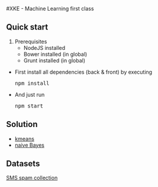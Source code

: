 #XKE - Machine Learning first class

## Quick start

 1. Prerequisites
    * NodeJS installed
    * Bower installed (in global)
    * Grunt installed (in global)

 * First install all dependencies (back & front) by executing <pre>npm install</pre>
 * And just run <pre>npm start</pre>

## Solution
* [kmeans](http://localhost:3000/#src=var%20X%3D0%2C%20Y%3D1%3B%0A%0Afunction%20kmeans(points%2C%20numClusters)%20%7B%0A%20%20%20%20var%20_centroids%20%3D%20pickStartingCentroids(numClusters%2C%20points)%3B%0A%0A%20%20%20%20var%20maxIter%20%3D%201000%3B%0A%0A%20%20%20%20while%20(maxIter--)%20%7B%0A%20%20%20%20%20%20%20%20var%20partitioned%20%3D%20partitionUsingTheDistance(_centroids%2C%20points)%3B%0A%20%20%20%20%20%20%20%20_centroids%20%3D%20updateCentroids(partitioned)%3B%0A%20%20%20%20%7D%0A%0A%20%20%20%20return%20%7B%0A%20%20%20%20%20%20%20%20centroids%3A%20_centroids%2C%0A%20%20%20%20%20%20%20%20partition%3A%20partitionUsingTheDistance(_centroids%2C%20points)%0A%20%20%20%20%7D%3B%0A%7D%0Afunction%20pickStartingCentroids(n%2C%20points)%20%7B%20%20%20%20%0A%20%20%20%20return%20_(points)%0A%20%20%20%20%20%20%20%20.shuffle()%0A%20%20%20%20%20%20%20%20.first(n)%0A%20%20%20%20%20%20%20%20.valueOf()%3B%20%0A%7D%0A%0Afunction%20partitionUsingTheDistance%20(centroids%2C%20points)%20%7B%0A%20%20%20%20var%20partition%20%3D%20%7B%7D%3B%0A%20%20%20%20for%20(var%20i%20%3D%200%3B%20i%20%3C%20centroids.length%3B%20i%2B%2B)%20%7B%0A%20%20%20%20%20%20%20%20partition%5Bi%5D%20%3D%20%5B%5D%3B%0A%20%20%20%20%7D%0A%0A%20%20%20%20points.forEach(function%20(point)%20%7B%0A%20%20%20%20%20%20%20%20var%20closestCentroid%20%3D%20findClosestCentroid(centroids%2C%20point)%3B%0A%20%20%20%20%20%20%20%20partition%5BclosestCentroid%5D.push(point.slice(0))%3B%0A%20%20%20%20%7D)%3B%0A%20%20%20%20return%20partition%3B%20%0A%7D%0A%0Afunction%20findClosestCentroid(centroids%2C%20p)%20%7B%0A%20%20%20%20if%20(!centroids)%20%7B%0A%20%20%20%20%20%20%20%20return%20undefined%3B%0A%20%20%20%20%7D%0A%0A%20%20%20%20var%20closest%20%3D%200%2C%0A%20%20%20%20%20%20%20%20d%20%3D%20distance(centroids%5Bclosest%5D%2C%20p)%3B%0A%0A%20%20%20%20for%20(var%20i%20%3D%201%3B%20i%20%3C%20centroids.length%3B%20i%2B%2B)%20%7B%0A%20%20%20%20%20%20%20%20var%20dist2centroid%20%3D%20distance(centroids%5Bi%5D%2C%20p)%3B%0A%20%20%20%20%20%20%20%20if%20(dist2centroid%20%3C%20d)%20%7B%0A%20%20%20%20%20%20%20%20%20%20%20%20closest%20%3D%20i%3B%0A%20%20%20%20%20%20%20%20%20%20%20%20d%20%3D%20dist2centroid%3B%20%20%0A%20%20%20%20%20%20%20%20%7D%0A%20%20%20%20%7D%0A%0A%20%20%20%20return%20closest%3B%0A%7D%0A%0Afunction%20updateCentroids(partitioned)%20%7B%0A%20%20%20%20var%20res%20%3D%20_.map(partitioned%2C%20determineNewCentroid)%3B%0A%20%20%20%20return%20res%3B%0A%7D%0A%0Afunction%20determineNewCentroid(points)%20%7B%0A%20%20%20%20var%20p%20%3D%20points%5B0%5D%3B%0A%0A%20%20%20%20for%20(var%20i%20%3D%201%3B%20i%20%3C%20points.length%3B%20i%2B%2B)%20%7B%0A%20%20%20%20%20%20%20%20p%5BX%5D%20%2B%3D%20points%5Bi%5D%5BX%5D%3B%0A%20%20%20%20%20%20%20%20p%5BY%5D%20%2B%3D%20points%5Bi%5D%5BY%5D%3B%0A%20%20%20%20%7D%0A%0A%20%20%20%20return%20%5B%0A%20%20%20%20%20%20%20%20p%5BX%5D%20%2F%20points.length%2C%0A%20%20%20%20%20%20%20%20p%5BY%5D%20%2F%20points.length%0A%20%20%20%20%5D%3B%0A%7D%0A%0Afunction%20distance(p%2C%20v)%20%7B%0A%20%20%20%20var%20deltaX2%20%3D%20Math.pow((p%5BX%5D%20-%20v%5BX%5D)%2C%202)%2C%0A%20%20%20%20%20%20%20%20deltaY2%20%3D%20Math.pow((p%5BY%5D%20-%20v%5BY%5D)%2C%202)%3B%0A%20%20%20%20return%20Math.sqrt(deltaX2%20%2B%20deltaY2)%3B%0A%7D%0A%0Afunction%20randInt(a%2C%20b)%20%7B%0A%20%20%20%20return%20Math.floor(randFloat(a%2C%20b))%3B%0A%7D)
* [naive Bayes](http://localhost:3000/#src=function%20SpamClassifier%28unknownWordProbability%29%20{%0A%20%20%20%20this._unknownWordProbability%20%3D%20unknownWordProbability%20||%200.0001%3B%0A}%0A%0ASpamClassifier.prototype%20%3D%20{%0A%09train%20%3A%20function%28trainingSet%29%20{%0A%09%09this.numTrainingMsg%20%3D%20countKeys%28trainingSet%29%3B%0A%09%09this.num%20%3D%20{}%3B%0A%09%09this.num[%27ham%27]%20%3D%20trainingSet.filter%28function%28v%29%20{%0A%09%09%09return%20v.type%20%3D%3D%20%27ham%27%3B%0A%09%09}%29.length%3B%0A%09%09this.num[%27spam%27]%20%3D%20this.numTrainingMsg%20-%20this.num[%27ham%27]%3B%0A%0A%09%09this.frequencies%20%3D%20trainingSet.reduce%28function%28acc%2C%20item%29%20{%0A%09%09%09for%20%28var%20word%20in%20item.content%29%20{%0A%09%09%09%09if%20%28acc[item.type][word]%29%20{%0A%09%09%09%09%09acc[item.type][word]%20%2B%3D%201%3B%0A%09%09%09%09}%20else%20{%0A%09%09%09%09%09acc[item.type][word]%20%3D%201%3B%0A%09%09%09%09}%0A%09%09%09}%0A%09%09%09return%20acc%3B%0A%09%09}%2C%20{ham%20%3A%20{}%2C%20spam%20%3A%20{}}%29%3B%0A%09}%2C%0A%09pWord%20%3A%20function%28word%2C%20msgType%29%20{%0A%09%09if%20%28!this.frequencies[msgType][word]%29%20{%0A%09%09%09return%20this._unknownWordProbability%3B%0A%09%09}%0A%0A%09%09return%20this.frequencies[msgType][word]%20%2F%20this.num[msgType]%3B%0A%09}%2C%0A%09pType%20%3A%20function%28type%29%20{%0A%09%09return%20this.num[type]%20%2F%20this.numTrainingMsg%3B%0A%09}%2C%0A%09p%20%3A%20function%28msg%2C%20type%29%20{%0A%09%09var%20bagOfWords%20%3D%20fromTextToBagOfWords%28removePunctuationFromText%28msg%29%29%2C%0A%09%09%09proba%20%3D%201%3B%0A%09%09%0A%09%09for%20%28var%20word%20in%20bagOfWords%29%20{%0A%09%09%09proba%20%3D%20this.pWord%28word%2C%20type%29%20*%20proba%3B%0A%09%09}%0A%0A%09%09return%20proba%20*%20this.pType%28type%29%3B%0A%09}%2C%0A%09isSpam%20%3A%20function%28msg%29%20{%0A%09%09return%20%28this.p%28msg%2C%20%27spam%27%29%20%2F%20this.p%28msg%2C%20%27ham%27%29%29%20%3E%201%3B%0A%09}%0A}%3B)

## Datasets
[SMS spam collection](http://www.dt.fee.unicamp.br/~tiago/smsspamcollection/)
